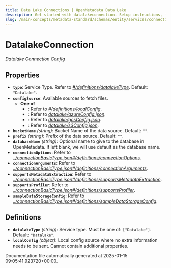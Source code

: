 ```yaml
---
title: Data Lake Connections | OpenMetadata Data Lake
description: Get started with datalakeconnection. Setup instructions, features, and configuration details inside.
slug: /main-concepts/metadata-standard/schemas/entity/services/connections/database/datalakeconnection
---
```


# DatalakeConnection

*Datalake Connection Config*

## Properties

- **`type`**: Service Type. Refer to *[#/definitions/datalakeType](#definitions/datalakeType)*. Default: `"Datalake"`.
- **`configSource`**: Available sources to fetch files.
  - **One of**
    - : Refer to *[#/definitions/localConfig](#definitions/localConfig)*.
    - : Refer to *[datalake/azureConfig.json](#talake/azureConfig.json)*.
    - : Refer to *[datalake/gcsConfig.json](#talake/gcsConfig.json)*.
    - : Refer to *[datalake/s3Config.json](#talake/s3Config.json)*.
- **`bucketName`** *(string)*: Bucket Name of the data source. Default: `""`.
- **`prefix`** *(string)*: Prefix of the data source. Default: `""`.
- **`databaseName`** *(string)*: Optional name to give to the database in OpenMetadata. If left blank, we will use default as the database name.
- **`connectionOptions`**: Refer to *[../connectionBasicType.json#/definitions/connectionOptions](#/connectionBasicType.json#/definitions/connectionOptions)*.
- **`connectionArguments`**: Refer to *[../connectionBasicType.json#/definitions/connectionArguments](#/connectionBasicType.json#/definitions/connectionArguments)*.
- **`supportsMetadataExtraction`**: Refer to *[../connectionBasicType.json#/definitions/supportsMetadataExtraction](#/connectionBasicType.json#/definitions/supportsMetadataExtraction)*.
- **`supportsProfiler`**: Refer to *[../connectionBasicType.json#/definitions/supportsProfiler](#/connectionBasicType.json#/definitions/supportsProfiler)*.
- **`sampleDataStorageConfig`**: Refer to *[../connectionBasicType.json#/definitions/sampleDataStorageConfig](#/connectionBasicType.json#/definitions/sampleDataStorageConfig)*.
## Definitions

- **`datalakeType`** *(string)*: Service type. Must be one of: `["Datalake"]`. Default: `"Datalake"`.
- **`localConfig`** *(object)*: Local config source where no extra information needs to be sent. Cannot contain additional properties.


Documentation file automatically generated at 2025-01-15 09:05:41.923720+00:00.
